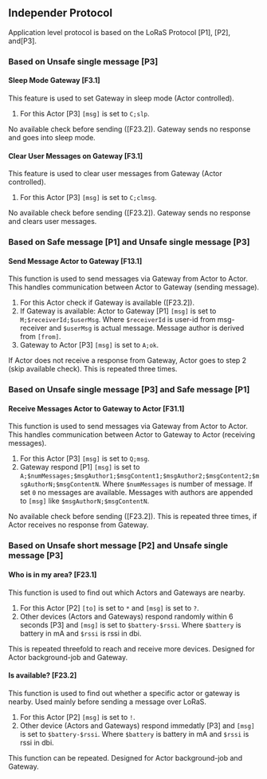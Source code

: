 ## Independer Protocol

Application level protocol is based on the LoRaS Protocol \[P1\], \[P2\], and\[P3\].

### Based on Unsafe single message \[P3\]

#### Sleep Mode Gateway \[F3.1\]

This feature is used to set Gateway in sleep mode (Actor controlled).

1. For this Actor \[P3\] `[msg]` is set to `C;slp`.

No available check before sending (\[F23.2\]). Gateway sends no response and goes into sleep mode.

#### Clear User Messages on Gateway \[F3.1\]

This feature is used to clear user messages from Gateway (Actor controlled).

1. For this Actor \[P3\] `[msg]` is set to `C;clmsg`.

No available check before sending (\[F23.2\]). Gateway sends no response and clears user messages.

### Based on Safe message \[P1\] and Unsafe single message \[P3\]

#### Send Message Actor to Gateway \[F13.1\]

This function is used to send messages via Gateway from Actor to Actor. This handles communication between Actor to Gateway (sending message).

1. For this Actor check if Gateway is available (\[F23.2\]).
2. If Gateway is available: Actor to Gateway \[P1\] `[msg]` is set to `M;$receiverId;$userMsg`. Where `$receiverId` is user-id from msg-receiver and `$userMsg` is actual message. Message author is derived from `[from]`.
3. Gateway to Actor \[P3\] `[msg]` is set to `A;ok`.

If Actor does not receive a response from Gateway, Actor goes to step 2 (skip available check). This is repeated three times.

### Based on Unsafe single message \[P3\] and Safe message \[P1\]

#### Receive Messages Actor to Gateway to Actor \[F31.1\]

This function is used to send messages via Gateway from Actor to Actor. This handles communication between Actor to Gateway to Actor (receiving messages).

1. For this Actor \[P3\] `[msg]` is set to `Q;msg`.
2. Gateway respond \[P1\] `[msg]` is set to `A;$numMessages;$msgAuthor1;$msgContent1;$msgAuthor2;$msgContent2;$msgAuthorN;$msgContentN`. Where `$numMessages` is number of message. If set `0` no messages are available. Messages with authors are appended to `[msg]` like `$msgAuthorN;$msgContentN`.  

No available check before sending (\[F23.2\]). This is repeated three times, if Actor receives no response from Gateway.

### Based on Unsafe short message \[P2\] and Unsafe single message \[P3\]

#### Who is in my area? \[F23.1\]

This function is used to find out which Actors and Gateways are nearby.

1. For this Actor \[P2\] `[to]` is set to `*` and `[msg]` is set to `?`. 
2. Other devices (Actors and Gateways) respond randomly within 6 seconds \[P3\] and `[msg]` is set to `$battery-$rssi`. Where `$battery` is battery in mA and `$rssi` is rssi in dbi.

This is repeated threefold to reach and receive more devices. Designed for Actor background-job and Gateway.

#### Is available? \[F23.2\]

This function is used to find out whether a specific actor or gateway is nearby. Used mainly before sending a message over LoRaS.

1. For this Actor \[P2\] `[msg]` is set to `!`.
2. Other device (Actors and Gateways) respond immedatly \[P3\] and `[msg]` is set to `$battery-$rssi`. Where `$battery` is battery in mA and `$rssi` is rssi in dbi.

This function can be repeated. Designed for Actor background-job and Gateway.
